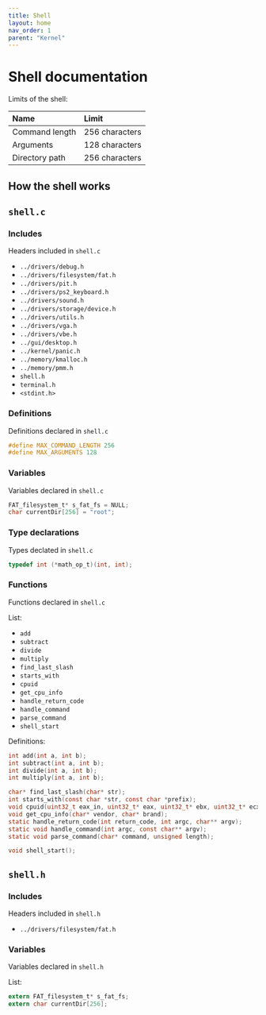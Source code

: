 ```yaml
---
title: Shell
layout: home
nav_order: 1
parent: "Kernel"
---
```


# Shell documentation

Limits of the shell:

| Name           | Limit          |
| :------------- | :------------- |
| Command length | 256 characters |
| Arguments      | 128 characters |
| Directory path | 256 characters |

## How the shell works

## `shell.c`

### Includes
Headers included in `shell.c`

- `../drivers/debug.h`
- `../drivers/filesystem/fat.h`
- `../drivers/pit.h`
- `../drivers/ps2_keyboard.h`
- `../drivers/sound.h`
- `../drivers/storage/device.h`
- `../drivers/utils.h`
- `../drivers/vga.h`
- `../drivers/vbe.h`
- `../gui/desktop.h`
- `../kernel/panic.h`
- `../memory/kmalloc.h`
- `../memory/pmm.h`
- `shell.h`
- `terminal.h`
- `<stdint.h>`

### Definitions
Definitions declared in `shell.c`

```c
#define MAX_COMMAND_LENGTH 256
#define MAX_ARGUMENTS 128
```

### Variables
Variables declared in `shell.c`
```c
FAT_filesystem_t* s_fat_fs = NULL;
char currentDir[256] = "root";
```

### Type declarations
Types declated in `shell.c`

```c
typedef int (*math_op_t)(int, int);
```

### Functions
Functions declared in `shell.c`

List:
- `add`
- `subtract`
- `divide`
- `multiply`
- `find_last_slash`
- `starts_with`
- `cpuid`
- `get_cpu_info`
- `handle_return_code`
- `handle_command`
- `parse_command`
- `shell_start`

Definitions:
```c
int add(int a, int b);
int subtract(int a, int b);
int divide(int a, int b);
int multiply(int a, int b);

char* find_last_slash(char* str);
int starts_with(const char *str, const char *prefix);
void cpuid(uint32_t eax_in, uint32_t* eax, uint32_t* ebx, uint32_t* ecx, uint32_t* edx);
void get_cpu_info(char* vendor, char* brand);
static handle_return_code(int return_code, int argc, char** argv);
static void handle_command(int argc, const char** argv);
static void parse_command(char* command, unsigned length);

void shell_start();
```

## `shell.h`

### Includes
Headers included in `shell.h`
- `../drivers/filesystem/fat.h`

### Variables
Variables declared in `shell.h`

List:
```c
extern FAT_filesystem_t* s_fat_fs;
extern char currentDir[256];
```